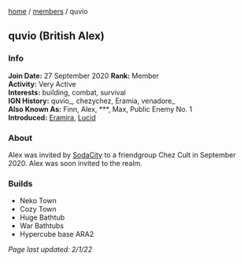 [home](/) / [members](/members) / quvio

## quvio (British Alex)

### Info
**Join Date:** 27 September 2020 
**Rank:** Member    
**Activity:** Very Active  
**Interests:** building, combat, survival   
**IGN History:** quvio_, chezychez, Eramia, venadore_  
**Also Known As:** Finn, Alex, \*\*\*, Max, Public Enemy No. 1  
**Introduced:** [Eramira](eramira), [Lucid](justin)  

### About
Alex was invited by [SodaCity](sodacity) to a friendgroup Chez Cult in September 2020. Alex was soon invited to the realm.

### Builds
- Neko Town
- Cozy Town
- Huge Bathtub
- War Bathtubs
- Hypercube base ARA2



*Page last updated: 2/1/22*
